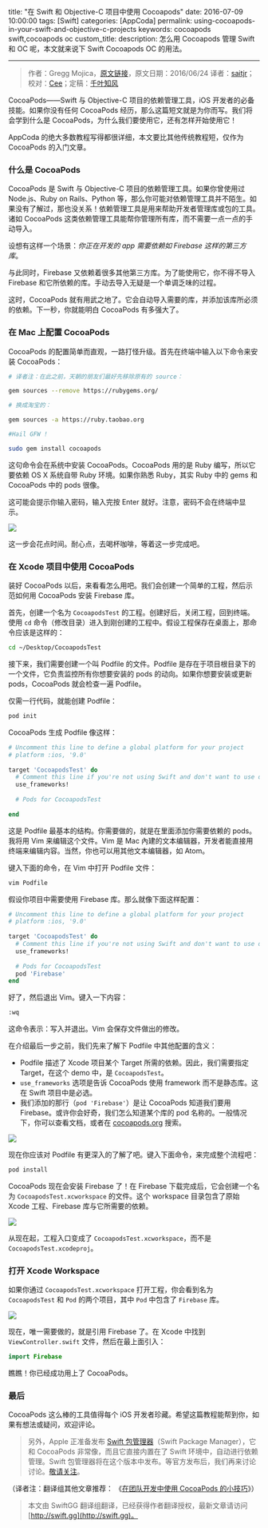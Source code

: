 title: "在 Swift 和 Objective-C 项目中使用 Cocoapods"
date: 2016-07-09 10:00:00
tags: [Swift]
categories: [AppCoda]
permalink: using-cocoapods-in-your-swift-and-objective-c-projects
keywords: cocoapods swift,cocoapods oc
custom_title: 
description: 怎么用 Cocoapods 管理 Swift 和 OC 呢，本文就来说下 Swift Cocoapods OC 的用法。

---
> 作者：Gregg Mojica，[原文链接](http://www.appcoda.com/cocoapods/)，原文日期：2016/06/24
> 译者：[saitjr](http://www.saitjr.com)；校对：[Cee](https://github.com/Cee)；定稿：[千叶知风](http://weibo.com/xiaoxxiao)
  







<!--此处开始正文-->

CocoaPods——Swift 与 Objective-C 项目的依赖管理工具，iOS 开发者的必备技能。如果你没有任何 CocoaPods 经历，那么这篇短文就是为你而写。我们将会学到什么是 CocoaPods，为什么我们要使用它，还有怎样开始使用它！

AppCoda 的绝大多数教程写得都很详细，本文要比其他传统教程短，仅作为 CocoaPods 的入门文章。

<!--more-->

### 什么是 CocoaPods

CocoaPods 是 Swift 与 Objective-C 项目的依赖管理工具。如果你曾使用过 Node.js、Ruby on Rails、Python 等，那么你可能对依赖管理工具并不陌生。如果没有了解过，那也没关系！依赖管理工具是用来帮助开发者管理库或包的工具。诸如 CocoaPods 这类依赖管理工具能帮你管理所有库，而不需要一点一点的手动导入。

设想有这样一个场景：*你正在开发的 app 需要依赖如 Firebase 这样的第三方库*。

与此同时，Firebase 又依赖着很多其他第三方库。为了能使用它，你不得不导入 Firebase 和它所依赖的库。手动去导入无疑是一个单调乏味的过程。

这时，CocoaPods 就有用武之地了。它会自动导入需要的库，并添加该库所必须的依赖。下一秒，你就能明白 CocoaPods 有多强大了。

### 在 Mac 上配置 CocoaPods

CocoaPods 的配置简单而直观，一路打怪升级。首先在终端中输入以下命令来安装 CocoaPods：

```bash
# 译者注：在此之前，天朝的朋友们最好先移除原有的 source：

gem sources --remove https://rubygems.org/

# 换成淘宝的：

gem sources -a https://ruby.taobao.org

#Hail GFW !
```

```bash
sudo gem install cocoapods
```

这句命令会在系统中安装 CocoaPods。CocoaPods 用的是 Ruby 编写，所以它要依赖 OS X 系统自带 Ruby 环境。如果你熟悉 Ruby，其实 Ruby 中的 gems 和 CocoaPods 中的 pods 很像。

这可能会提示你输入密码，输入完按 Enter 就好。注意，密码不会在终端中显示。

![](http://www.appcoda.com/wp-content/uploads/2016/06/cocoapods-install-1240x701.png)

这一步会花点时间。耐心点，去喝杯咖啡，等着这一步完成吧。

### 在 Xcode 项目中使用 CocoaPods

装好 CocoaPods 以后，来看看怎么用吧。我们会创建一个简单的工程，然后示范如何用 CocoaPods 安装 Firebase 库。

首先，创建一个名为 `CocoapodsTest` 的工程。创建好后，关闭工程，回到终端。使用 `cd` 命令（修改目录）进入到刚创建的工程中。假设工程保存在桌面上，那命令应该是这样的：

```bash
cd ~/Desktop/CocoapodsTest
```

接下来，我们需要创建一个叫 Podfile 的文件。Podfile 是存在于项目根目录下的一个文件，它负责监控所有你想要安装的 pods 的动向。如果你想要安装或更新 pods，CocoaPods 就会检查一遍 Podfile。

仅需一行代码，就能创建 Podfile：

```bash
pod init
```

CocoaPods 生成 Podfile 像这样：

```ruby
# Uncomment this line to define a global platform for your project
# platform :ios, '9.0'
 
target 'CocoapodsTest' do
  # Comment this line if you're not using Swift and don't want to use dynamic frameworks
  use_frameworks!
 
  # Pods for CocoapodsTest
 
end
```

这是 Podfile 最基本的结构。你需要做的，就是在里面添加你需要依赖的 pods。我将用 Vim 来编辑这个文件。Vim 是 Mac 內建的文本编辑器，开发者能直接用终端来编辑内容。当然，你也可以用其他文本编辑器，如 Atom。

键入下面的命令，在 Vim 中打开 Podfile 文件：

```bash
vim Podfile
```

假设你项目中需要使用 Firebase 库。那么就像下面这样配置：

```ruby
# Uncomment this line to define a global platform for your project
# platform :ios, '9.0'
 
target 'CocoapodsTest' do
  # Comment this line if you're not using Swift and don't want to use dynamic frameworks
  use_frameworks!
 
  # Pods for CocoapodsTest
  pod 'Firebase'
end
```

好了，然后退出 Vim。键入一下内容：

```bash
:wq
```

这命令表示：写入并退出。Vim 会保存文件做出的修改。

在介绍最后一步之前，我们先来了解下 Podfile 中其他配置的含义：

-   Podfile 描述了 Xcode 项目某个 Target 所需的依赖。因此，我们需要指定 Target，在这个 demo 中，是 `CocoapodsTest`。
-   `use_frameworks` 选项是告诉 CocoaPods 使用 framework 而不是静态库。这在 Swift 项目中是必选。
-   我们添加的那行（`pod 'Firebase'`）是让 CocoaPods 知道我们要用 Firebase。或许你会好奇，我们怎么知道某个库的 pod 名称的。一般情况下，你可以查看文档，或者在 [cocoapods.org](cocoapods.org) 搜索。

![](http://www.appcoda.com/wp-content/uploads/2016/06/pod-cocoapods-org.jpg)

现在你应该对 Podfile 有更深入的了解了吧。键入下面命令，来完成整个流程吧：

```bash
pod install
```

CocoaPods 现在会安装 Firebase 了！在 Firebase 下载完成后，它会创建一个名为 `CocoapodsTest.xcworkspace` 的文件。这个 workspace 目录包含了原始 Xcode 工程、Firebase 库与它所需要的依赖。

![](http://www.appcoda.com/wp-content/uploads/2016/06/pod-install.jpg)

从现在起，工程入口变成了 `CocoapodsTest.xcworkspace`，而不是 `CocoapodsTest.xcodeproj`。

### 打开 Xcode Workspace

如果你通过 `CocoapodsTest.xcworkspace` 打开工程，你会看到名为 `CocoapodsTest` 和 `Pod` 的两个项目，其中 `Pod` 中包含了 `Firebase` 库。

![](http://www.appcoda.com/wp-content/uploads/2016/06/pod-xcode-workspace-1240x722.png)

现在，唯一需要做的，就是引用 Firebase 了。在 Xcode 中找到 `ViewController.swift` 文件，然后在最上面引入：

```swift
import Firebase
```

瞧瞧！你已经成功用上了 CocoaPods。

### 最后

CocoaPods 这么棒的工具值得每个 iOS 开发者珍藏。希望这篇教程能帮到你，如果有想法或疑问，欢迎评论。

>   另外，Apple 正准备发布 [Swift 包管理器](https://swift.org/package-manager/)（Swift Package Manager），它和 CocoaPods 非常像，而且它直接内置在了 Swift 环境中，自动进行依赖管理。Swift 包管理器将在这个版本中发布。等官方发布后，我们再来讨论讨论。[敬请关注](https://www.facebook.com/appcodamobile)。

（译者注：翻译组其他文章推荐： 《[在团队开发中使用 CocoaPods 的小技巧](http://swift.gg/2015/12/31/cocoapods-on-a-team/)》）
> 本文由 SwiftGG 翻译组翻译，已经获得作者翻译授权，最新文章请访问 [http://swift.gg](http://swift.gg)。